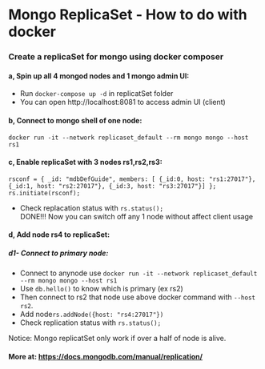 # Mongo ReplicaSet - How to do with docker
### Create a replicaSet for mongo using docker composer
#### a, Spin up all 4 mongod nodes and 1 mongo admin UI:
* Run ```docker-compose up -d``` in replicatSet folder
* You can open http://localhost:8081 to access admin UI (client)
#### b, Connect to mongo shell of one node:
```docker run -it --network replicaset_default --rm mongo mongo --host rs1```
#### c, Enable replicaSet with 3 nodes rs1,rs2,rs3:
```
rsconf = { _id: "mdbDefGuide", members: [ {_id:0, host: "rs1:27017"}, {_id:1, host: "rs2:27017"}, {_id:3, host: "rs3:27017"}] }; 
rs.initiate(rsconf);
```
* Check replacation status with ```rs.status();``` \
DONE!!! 
Now you can switch off any 1 node without affect client usage
#### d, Add node rs4 to replicaSet:
##### d1- Connect to primary node:
* Connect to anynode use 
```docker run -it --network replicaset_default --rm mongo mongo --host rs1``` 
* Use ```db.hello()``` to know which is primary (ex rs2)
* Then connect to rs2 that node use above docker command with ```--host rs2```. 
* Add node```rs.addNode({host: "rs4:27017"})```
* Check replication status with ```rs.status();``` 

Notice: Mongo replicatSet only work if over a half of node is alive.
#### More at: https://docs.mongodb.com/manual/replication/
